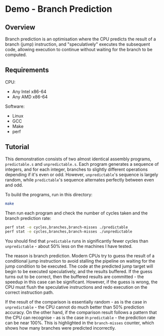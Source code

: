 # Demo - Branch Prediction

## Overview

Branch prediction is an optimisation where the CPU predicts the result of a branch (jump) instruction, and "speculatively" executes the subsequent code, allowing execution to continue without waiting for the branch to be computed.

## Requirements

CPU:

- Any Intel x86-64
- Any AMD x86-64

Software:

- Linux
- GCC
- Make
- perf

## Tutorial

This demonstration consists of two almost identical assembly programs, `predictable.s` and `unpredictable.s`. Each program generates a sequence of integers, and for each integer, branches to slightly different operations depending if it's even or odd. However, `unpredictable`'s sequence is largely random, while `predictable`'s sequence alternates perfectly between even and odd.

To build the programs, run in this directory:

```bash
make
```

Then run each program and check the number of cycles taken and the branch prediction rate:

```bash
perf stat -e cycles,branches,branch-misses ./predictable
perf stat -e cycles,branches,branch-misses ./unpredictable
```

You should find that `predictable` runs in significantly fewer cycles than `unpredictable` - about 50% less on the machines I have tested.

The reason is branch prediction. Modern CPUs try to guess the result of a conditional jump instruction to avoid stalling the pipeline on waiting for the jump condition to be executed. The code at the predicted jump target will begin to be executed speculatively, and the results buffered. If the guess turns out to be correct, then the buffered results are committed - the speedup in this case can be significant. However, if the guess is wrong, the CPU must flush the speculative instructions and redo execution on the correct instruction path.

If the result of the comparison is essentially random - as is the case in `unpredictable` - the CPU cannot do much better than 50% prediction accuracy. On the other hand, if the comparison result follows a pattern that the CPU can recognise - as is the case in `predictable` - the prediction rate can be near 100%. This is highlighted in the `branch-misses` counter, which shows how many branches were predicted incorrectly.
